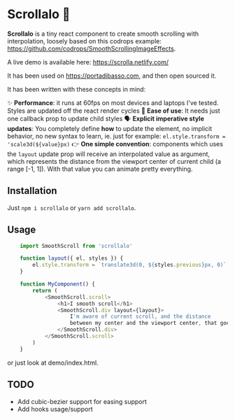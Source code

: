 # Scrollalo 🍭

**Scrollalo** is a tiny react component to create smooth scrolling with interpolation, loosely based on this codrops example: https://github.com/codrops/SmoothScrollingImageEffects. 

A live demo is available here: https://scrolla.netlify.com/

It has been used on https://portadibasso.com, and then open sourced it.

It has been written with these concepts in mind:

✨ **Performance**: it runs at 60fps on most devices and laptops I've tested. Styles are updated off the react render cycles
🎈 **Ease of use**: It needs just one callback prop to update child styles
🗣 **Explicit imperative style updates**: You completely define **how** to update the element, no implicit behavior, no new syntax to learn, ie. just for example: `el.style.transform = 'scale3d(${value}px)`
👉 **One simple convention**: components which uses the `layout` update prop will receive an interpolated value as argument, which represents the distance from the viewport center of current child (a range [-1, 1]). With that value you can animate pretty everything.

## Installation

Just `npm i scrollalo` or `yarn add scrollalo`.

## Usage
```javascript
    import SmoothScroll from 'scrollalo'

    function layout({ el, styles }) {
        el.style.transform = `translate3d(0, ${styles.previous}px, 0)`
    }

    function MyComponent() {
        return (
            <SmoothScroll.scroll>
                <h1>I smooth scroll</h1>
                <SmoothScroll.div layout={layout}>
                    I'm aware of current scroll, and the distance
                    between my center and the viewport center, that goes [-1, 1].
                </SmoothScroll.div>
            </SmoothScroll.scroll>
        )
    }
```
or just look at demo/index.html.


## TODO

- Add cubic-bezier support for easing support
- Add hooks usage/support





